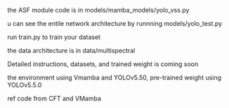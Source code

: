 the ASF module code is in models/mamba_models/yolo_vss.py

u can see the entile network architecture by runnning models/yolo_test.py

run train.py to train your dataset

the data architecture is in data/multispectral

Detailed instructions, datasets, and trained weight is coming soon

the environment using Vmamba and YOLOv5.50, pre-trained weight using YOLOv5.5.0

ref code from CFT and VMamba
